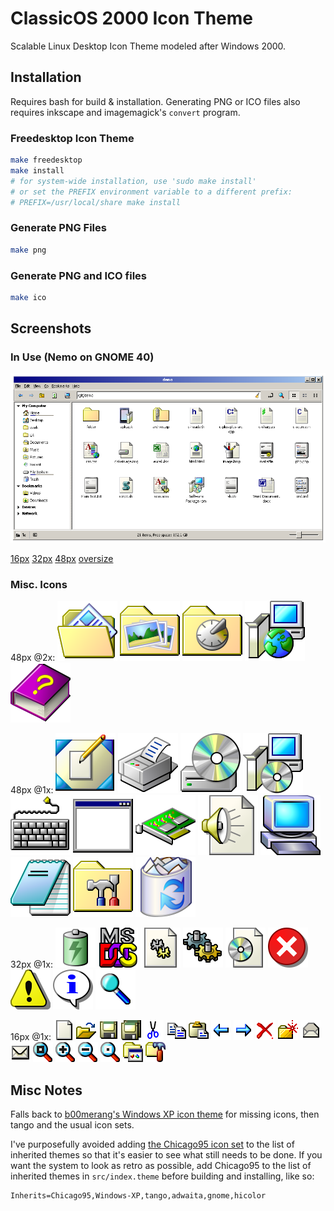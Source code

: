 # ClassicOS 2000 Icon Theme

Scalable Linux Desktop Icon Theme modeled after Windows 2000.

## Installation

Requires bash for build & installation.
Generating PNG or ICO files also requires inkscape and imagemagick's `convert` program.

### Freedesktop Icon Theme

```bash
make freedesktop
make install
# for system-wide installation, use 'sudo make install'
# or set the PREFIX environment variable to a different prefix:
# PREFIX=/usr/local/share make install
```

### Generate PNG Files

```bash
make png
```

### Generate PNG and ICO files

```bash
make ico
```

## Screenshots

### In Use (Nemo on GNOME 40)

![Icon theme in use with Nemo File Manager](screenshots/nemo.png)

[16px](screenshots/16px-files.png) [32px](screenshots/32px-files.png) [48px](screenshots/48px-files.png) [oversize](screenshots/oversize-files.png)

### Misc. Icons

48px @2x: 
<img src="src/svg48/folder-documents.svg" alt="Documents Folder" width="96" height="96">  <img src="src/svg48/folder-pictures.svg" alt="Pirctures Folder" width="96" height="96">  <img src="src/svg48/folder-recent.svg" alt="Refent Folder" width="96" height="96">  <img src="src/svg48/installer-web.svg" alt="Package Manager" width="96" height="96">  <img src="src/svg48/help.svg" alt="Help" width="96" height="96">

48px @1x: 
![Desktop @ 48px](src/svg48/desktop.svg) ![Printer @ 48px](src/svg48/printer.svg) ![Optical Media @ 48px](src/svg48/media-optical.svg) ![Installer @ 48px](src/svg48/installer.svg) ![Keyboard @ 48px](src/svg48/keyboard.svg) ![Default App @ 48px](src/svg48/application-default-icon.svg) ![Audio Card @ 48px](src/svg48/audio-card.svg) ![Audio File @ 48px](src/svg48/audio-x-generic.svg) ![Computer @ 48px](src/svg48/computer.svg) ![Notepad @ 48px](src/svg48/text-editor.svg) ![Control Panel @ 48px](src/svg48/preferences-desktop.svg) ![Trash @ 48px](src/svg48/trash-full.svg) 

32px @1x: 
![Full Battery @ 32px](src/svg32/battery-full-charging.svg) ![MS-DOS @ 32px](src/svg32/dosemu.svg) ![DLL @ 32px](src/svg32/application-object.svg) ![gears @ 32px](src/svg32/gears.svg)  ![ISO file @ 32px](src/svg32/application-x-cd-image.svg)  ![Dialog Error @ 32px](src/svg32/dialog-error.svg) ![Dialog Warning @ 32px](src/svg32/dialog-warning.svg) ![Dialog Information @ 32px](src/svg32/dialog-information.svg) ![Magnifier @ 32px](src/svg32/magnifier.svg) 

16px @1x: 
![File](src/svg16/file.svg) ![Open](src/svg16/file-open.svg) ![Save](src/svg16/save.svg) ![Save All](src/svg16/save-all.svg) ![Cut](src/svg16/edit-cut.svg) ![Copy](src/svg16/edit-copy.svg) ![Paste](src/svg16/edit-paste.svg) ![Back](src/svg16/back.svg) ![Forward](src/svg16/forward.svg) ![Delete](src/svg16/delete.svg) ![New Folder](src/svg16/folder-new.svg) ![Email-Read](src/svg16/msg-read.svg) ![Email-Unread](src/svg16/msg-unread.svg) ![Zoom-fit](src/svg16/zoom-fit.svg) ![Zoom-in](src/svg16/zoom-in.svg) ![Zoom-out](src/svg16/zoom-out.svg) ![Zoom-zero](src/svg16/zoom-zero.svg) ![Program Group](src/svg16/program-group.svg)  ![Admin Tools](src/svg16/applications-system.svg)

## Misc Notes

Falls back to [b00merang's Windows XP icon theme](https://github.com/B00merang-Artwork/Windows-XP/) for missing icons, then tango and the usual icon sets.

I've purposefully avoided adding [the Chicago95 icon set](https://github.com/grassmunk/Chicago95) to the list of inherited themes so that it's easier to see what still needs to be done. If you want the system to look as retro as possible, add Chicago95 to the list of inherited themes in `src/index.theme` before building and installing, like so:
```
Inherits=Chicago95,Windows-XP,tango,adwaita,gnome,hicolor
```
